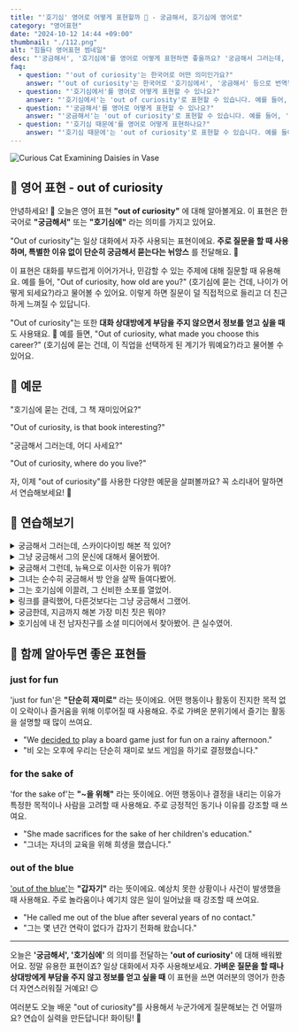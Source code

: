 ```yaml
---
title: "'호기심' 영어로 어떻게 표현할까 🤔 - 궁금해서, 호기심에 영어로"
category: "영어표현"
date: "2024-10-12 14:44 +09:00"
thumbnail: "./112.png"
alt: "힘들다 영어표현 썸네일"
desc: "'궁금해서', '호기심에'를 영어로 어떻게 표현하면 좋을까요? '궁금해서 그러는데, 어디 사세요?' 등의 질문을 영어로 표현하는 법을 배워봅시다. 다양한 예문을 통해서 연습하고 본인의 표현으로 만들어 보세요."
faq:
  - question: "'out of curiosity'는 한국어로 어떤 의미인가요?"
    answer: "'out of curiosity'는 한국어로 '호기심에서', '궁금해서' 등으로 번역될 수 있습니다. 어떤 정보를 알고 싶거나, 질문을 하고 싶을 때 사용하는 표현입니다."
  - question: "'호기심에서'를 영어로 어떻게 표현할 수 있나요?"
    answer: "'호기심에서'는 'out of curiosity'로 표현할 수 있습니다. 예를 들어, '그 이야기를 호기심에서 물어봤어'는 'I asked that question out of curiosity'로 말할 수 있습니다."
  - question: "'궁금해서'를 영어로 어떻게 표현할 수 있나요?"
    answer: "'궁금해서'는 'out of curiosity'로 표현할 수 있습니다. 예를 들어, '너의 직업이 궁금해서 물어봤어'는 'I asked about your job out of curiosity'로 말할 수 있습니다."
  - question: "'호기심 때문에'를 영어로 어떻게 표현하나요?"
    answer: "'호기심 때문에'는 'out of curiosity'로 표현할 수 있습니다. 예를 들어, '그 주제에 대해 호기심 때문에 조사했어'는 'I researched that topic out of curiosity'로 표현할 수 있습니다."
---
```


![Curious Cat Examining Daisies in Vase](./112-1.jpeg)

## 🌟 영어 표현 - out of curiosity

안녕하세요! 👋 오늘은 영어 표현 **"out of curiosity"** 에 대해 알아볼게요. 이 표현은 한국어로 **"궁금해서"** 또는 **"호기심에"** 라는 의미를 가지고 있어요.

"Out of curiosity"는 일상 대화에서 자주 사용되는 표현이에요. **주로 질문을 할 때 사용하며, 특별한 이유 없이 단순히 궁금해서 묻는다는 뉘앙스** 를 전달해요. 🤔

이 표현은 대화를 부드럽게 이어가거나, 민감할 수 있는 주제에 대해 질문할 때 유용해요. 예를 들어, "Out of curiosity, how old are you?" (호기심에 묻는 건데, 나이가 어떻게 되세요?)라고 물어볼 수 있어요. 이렇게 하면 질문이 덜 직접적으로 들리고 더 친근하게 느껴질 수 있답니다.

"Out of curiosity"는 또한 **대화 상대방에게 부담을 주지 않으면서 정보를 얻고 싶을 때**도 사용돼요. 🧐 예를 들면, "Out of curiosity, what made you choose this career?" (호기심에 묻는 건데, 이 직업을 선택하게 된 계기가 뭐예요?)라고 물어볼 수 있어요.

## 📖 예문

"호기심에 묻는 건데, 그 책 재미있어요?"

"Out of curiosity, is that book interesting?"

"궁금해서 그러는데, 어디 사세요?"

"Out of curiosity, where do you live?"

자, 이제 "out of curiosity"를 사용한 다양한 예문을 살펴볼까요? 꼭 소리내어 말하면서 연습해보세요! 🚀

## 💬 연습해보기

<details>
<summary>궁금해서 그러는데, 스카이다이빙 해본 적 있어?</summary>
<span>Out of curiosity, have you ever tried skydiving?</span>
</details>

<details>
<summary>그냥 궁금해서 그의 문신에 대해서 물어봤어.</summary>
<span>I asked him about his tattoo, just out of curiosity.</span>
</details>

<details>
<summary>궁금해서 그런데, 뉴욕으로 이사한 이유가 뭐야?</summary>
<span>Hey, out of curiosity, what made you <a href="/blog/in-english/062.decide-to/">decide to</a> move to New York?</span>
</details>

<details>
<summary>그녀는 순수히 궁금해서 방 안을 살짝 들여다봤어.</summary>
<span>She peeked into the room, purely out of curiosity.</span>
</details>

<details>
<summary>그는 호기심에 이끌려, 그 신비한 소포를 열었어.</summary>
<span>He opened the mysterious package, driven by out of curiosity.</span>
</details>

<details>
<summary>링크를 클릭했어, 다른것보다는 그냥 궁금해서 그랬어.</summary>
<span>I clicked on the link, more out of curiosity than anything else.</span>
</details>

<details>
<summary>궁금한데, 지금까지 해본 가장 미친 짓은 뭐야?</summary>
<span>Out of curiosity, what's the craziest thing you've ever done?</span>
</details>

<details>
<summary>호기심에 내 전 남자친구를 소셜 미디어에서 찾아봤어. 큰 실수였어.</summary>
<span>I <a href="/blog/in-english/121.look-up/">looked up</a> my ex on social media, out of curiosity. Big mistake.</span>
</details>

## 🤝 함께 알아두면 좋은 표현들

### just for fun

'just for fun'은 **"단순히 재미로"** 라는 뜻이에요. 어떤 행동이나 활동이 진지한 목적 없이 오락이나 즐거움을 위해 이루어질 때 사용해요. 주로 가벼운 분위기에서 즐기는 활동을 설명할 때 많이 쓰여요.

- "We [decided to](/blog/in-english/062.decide-to/) play a board game just for fun on a rainy afternoon."
- "비 오는 오후에 우리는 단순히 재미로 보드 게임을 하기로 결정했습니다."

### for the sake of

'for the sake of'는 **"~을 위해"** 라는 뜻이에요. 어떤 행동이나 결정을 내리는 이유가 특정한 목적이나 사람을 고려할 때 사용해요. 주로 긍정적인 동기나 이유를 강조할 때 쓰여요.

- "She made sacrifices for the sake of her children's education."
- "그녀는 자녀의 교육을 위해 희생을 했습니다."

### out of the blue

['out of the blue'](/blog/in-english/045.out-of-the-blue/)는 **"갑자기"** 라는 뜻이에요. 예상치 못한 상황이나 사건이 발생했을 때 사용해요. 주로 놀라움이나 예기치 않은 일이 일어났을 때 강조할 때 쓰여요.

- "He called me out of the blue after several years of no contact."
- "그는 몇 년간 연락이 없다가 갑자기 전화해 왔습니다."

---

오늘은 **'궁금해서', '호기심에'** 의 의미를 전달하는 **'out of curiosity'** 에 대해 배워봤어요. 정말 유용한 표현이죠? 일상 대화에서 자주 사용해보세요. **가벼운 질문을 할 때나 상대방에게 부담을 주지 않고 정보를 얻고 싶을 때** 이 표현을 쓰면 여러분의 영어가 한층 더 자연스러워질 거예요! 😉

여러분도 오늘 배운 "out of curiosity"를 사용해서 누군가에게 질문해보는 건 어떨까요? 연습이 실력을 만든답니다! 화이팅! 💪
